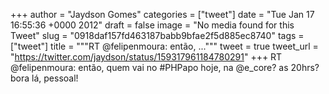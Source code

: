 
+++
author = "Jaydson Gomes"
categories = ["tweet"]
date = "Tue Jan 17 16:55:36 +0000 2012"
draft = false
image = "No media found for this Tweet"
slug = "0918daf157fd463187babb9bfae2f5d885ec8740"
tags = ["tweet"]
title = """RT @felipenmoura: então, ..."""
tweet = true
tweet_url = "https://twitter.com/jaydson/status/159317961184780291"
+++
RT @felipenmoura: então, quem vai no #PHPapo hoje, na @e_core? as 20hrs? bora lá, pessoal!
